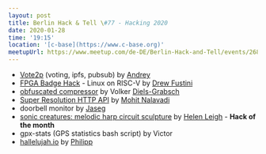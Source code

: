 ```yaml
---
layout: post
title: Berlin Hack & Tell \#77 - Hacking 2020
date: 2020-01-28
time: '19:15'
location: '[c-base](https://www.c-base.org)'
meetupUrl: https://www.meetup.com/de-DE/Berlin-Hack-and-Tell/events/268089955/
---
```


* [Vote2p](https://github.com/gimlet2/vote2p) (voting, ipfs, pubsub) by [Andrey](https://github.com/gimlet2)
* [FPGA Badge Hack](https://hackaday.io/page/6764-hackaday-supercon-badge-boots-linux-using-sdram-cartridge) - Linux on RISC-V by [Drew Fustini](https://github.com/pdp7)
* [obfuscated compressor](https://ioccc.org/2019/diels-grabsch1/hint.html) by Volker [Diels-Grabsch](https://njh.eu)
* [Super Resolution HTTP API](https://github.com/momonala/supersizeme) by [Mohit Nalavadi](https://github.com/momonala)
* doorbell monitor by [Jaseg](https://github.com/jaseg)
* [sonic creatures: melodic harp circuit sculpture](https://www.youtube.com/watch?v=_8q6Gq_PAiE) by [Helen Leigh](https://www.youtube.com/user/helenlsteer) - **Hack of the month**
* gpx-stats (GPS statistics bash script) by Victor
* [hallelujah.io](https://hallelujah.io) by [Philipp](https://github.com/strathausen)
